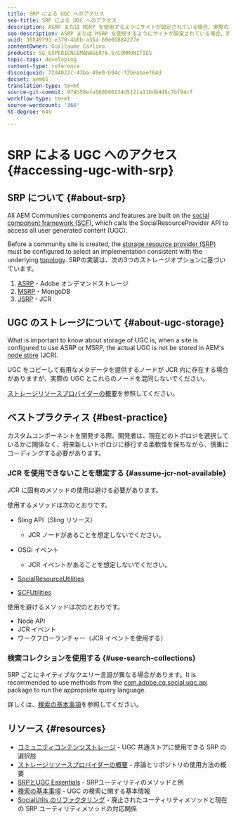 ```yaml
---
title: SRP による UGC へのアクセス
seo-title: SRP による UGC へのアクセス
description: ASRP または MSRP を使用するようにサイトが設定されている場合、実際の UGC は AEM のノードストア（JCR）に格納されません。
seo-description: ASRP または MSRP を使用するようにサイトが設定されている場合、実際の UGC は AEM のノードストア（JCR）に格納されません。
uuid: 30549f93-e370-4b8b-a35a-69e05884227e
contentOwner: Guillaume Carlino
products: SG_EXPERIENCEMANAGER/6.5/COMMUNITIES
topic-tags: developing
content-type: reference
discoiquuid: 72d4022c-43ba-49e0-b94c-f2beabaef64d
docset: aem65
translation-type: tm+mt
source-git-commit: 974d58efa560b90234d5121a11bdb445c7bf94cf
workflow-type: tm+mt
source-wordcount: '366'
ht-degree: 64%

---
```



# SRP による UGC へのアクセス {#accessing-ugc-with-srp}

## SRP について {#about-srp}

All AEM Communities components and features are built on the [social component framework (SCF)](/help/communities/scf.md), which calls the SocialResourceProvider API to access all user generated content (UGC).

Before a community site is created, the [storage resource provider (SRP)](/help/communities/working-with-srp.md) must be configured to select an implementation consistent with the underlying [topology](/help/communities/topologies.md). SRPの実装は、次の3つのストレージオプションに基づいています。

1. [ASRP](/help/communities/asrp.md) - Adobe オンデマンドストレージ
1. [MSRP](/help/communities/msrp.md) - MongoDB
1. [JSRP](/help/communities/jsrp.md) - JCR

## UGC のストレージについて {#about-ugc-storage}

What is important to know about storage of UGC is, when a site is configured to use ASRP or MSRP, the actual UGC is not be stored in AEM&#39;s [node store](/help/sites-deploying/data-store-config.md) (JCR).

UGC をコピーして有用なメタデータを提供するノードが JCR 内に存在する場合がありますが、実際の UGC とこれらのノードを混同しないでください。

[ストレージリソースプロバイダーの概要](/help/communities/srp.md)を参照してください。

## ベストプラクティス {#best-practice}

カスタムコンポーネントを開発する際、開発者は、現在どのトポロジを選択しているかに関係なく、将来新しいトポロジに移行する柔軟性を保ちながら、慎重にコーディングする必要があります。

### JCR を使用できないことを想定する {#assume-jcr-not-available}

JCR に固有のメソッドの使用は避ける必要があります。

使用するメソッドは次のとおりです。

* Sling API（Sling リソース）

   * JCR ノードがあることを想定しないでください。

* OSGi イベント

   * JCR イベントがあることを想定しないでください。

* [SocialResourceUtilities](/help/communities/socialutils.md#socialresourceutilities-package)
* [SCFUtilities](/help/communities/socialutils.md#scfutilities-package)

使用を避けるメソッドは次のとおりです。

* Node API
* JCR イベント
* ワークフローランチャー（JCR イベントを使用する）

### 検索コレクションを使用する {#use-search-collections}

SRP ごとにネイティブなクエリー言語が異なる場合があります。It is recommended to use methods from the [com.adobe.cq.social.ugc.api](https://helpx.adobe.com/experience-manager/6-5/sites/developing/using/reference-materials/javadoc/com/adobe/cq/social/ugc/api/package-summary.html) package to run the appropriate query language.

詳しくは、[検索の基本事項](/help/communities/search-implementation.md)を参照してください。

## リソース {#resources}

* [コミュニティコンテンツストレージ](/help/communities/working-with-srp.md) - UGC 共通ストアに使用できる SRP の選択肢
* [ストレージリソースプロバイダーの概要](/help/communities/srp.md) - 序論とリポジトリの使用方法の概要
* [SRPとUGC Essentials](/help/communities/srp-and-ugc.md) - SRPユーティリティのメソッドと例
* [検索の基本事項](/help/communities/search-implementation.md) - UGC の検索に関する基本情報
* [SocialUtils のリファクタリング](/help/communities/socialutils.md) - 廃止されたユーティリティメソッドと現在の SRP ユーティリティメソッドの対応関係

